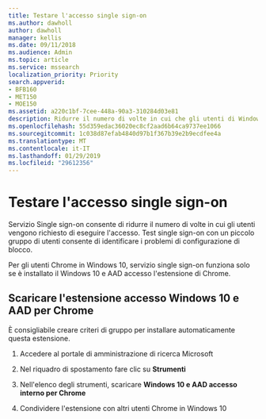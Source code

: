 ```yaml
---
title: Testare l'accesso single sign-on
ms.author: dawholl
author: dawholl
manager: kellis
ms.date: 09/11/2018
ms.audience: Admin
ms.topic: article
ms.service: mssearch
localization_priority: Priority
search.appverid:
- BFB160
- MET150
- MOE150
ms.assetid: a220c1bf-7cee-448a-90a3-310284d03e81
description: Ridurre il numero di volte in cui che gli utenti di Windows 10 vengono richiesto di accedere a Microsoft Search e Office 365
ms.openlocfilehash: 55d359edac36020ec8cf2aad6b64ca9737ee1066
ms.sourcegitcommit: 1c038d87efab4840d97b1f367b39e2b9ecdfee4a
ms.translationtype: MT
ms.contentlocale: it-IT
ms.lasthandoff: 01/29/2019
ms.locfileid: "29612356"
---
```

# <a name="test-single-sign-on"></a>Testare l'accesso single sign-on

Servizio Single sign-on consente di ridurre il numero di volte in cui gli utenti vengono richiesto di eseguire l'accesso. Test single sign-on con un piccolo gruppo di utenti consente di identificare i problemi di configurazione di blocco. 
  
Per gli utenti Chrome in Windows 10, servizio single sign-on funziona solo se è installato il Windows 10 e AAD accesso l'estensione di Chrome. 
  
## <a name="download-the-windows-10-and-aad-sign-in-extension-for-chrome"></a>Scaricare l'estensione accesso Windows 10 e AAD per Chrome

È consigliabile creare criteri di gruppo per installare automaticamente questa estensione.
  
1. Accedere al portale di amministrazione di ricerca Microsoft
    
2. Nel riquadro di spostamento fare clic su **Strumenti**
    
3. Nell'elenco degli strumenti, scaricare **Windows 10 e AAD accesso interno per Chrome**
    
4. Condividere l'estensione con altri utenti Chrome in Windows 10

  


